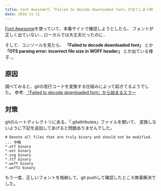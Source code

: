 ```yaml
---
title: Font Awesomeで、「Failed to decode downloaded font」が出てしまう時
date: 2016-11-11
---
```


<a href="http://fontawesome.io/" target="_blank">Font Awesome</a>を使っていて、本番サイトで確認しようとしたら、
フォントが正しく出ていない... ローカルでは大丈夫だったのに..

そして、コンソールを見たら、
**「Failed to decode downloaded font」**
とか
**「OTS parsing error: incorrect file size in WOFF header」**
とか出ている様子..。

## 原因
調べてみると、gitの改行コードを変換する仕組みによって起きてるようでした。
参考: <a href="http://ts0818.hatenablog.com/entry/2016/04/01/225341" target="_blank">『Failed to decode downloaded font』から始まるエラー</a>

## 対策
gitのルートディレクトリにある、「.gitattributes」ファイルを開いて、
変換しないように下記を追加してあげると問題ありませんでした。

```
# Denote all files that are truly binary and should not be modified.
... 中略
*.otf binary
*.eot binary
*.svg binary
*.ttf binary
*.woff binary
*.woff2 binary
```

もう一度、正しいフォントを格納して、git pushして確認したところ無事解決でした。
